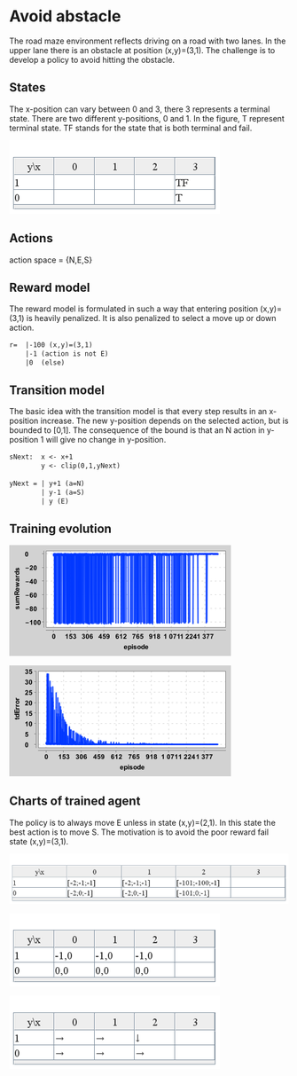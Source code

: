 # Avoid abstacle

The road maze environment reflects driving on a road with two lanes.
In the upper lane there is an obstacle at position (x,y)=(3,1).
The challenge is to develop a policy to avoid hitting the obstacle.

## States

The x-position can vary between 0 and 3, there 3 represents a terminal state.
There are two different y-positions, 0 and 1. In the figure, T represent terminal state.
TF stands for the state that is both terminal and fail.

![roadMazeEnv.png](pics%2FroadMazeEnv.png)


## Actions

action space = {N,E,S}

## Reward model

The reward model is formulated in such a way that entering position (x,y)=(3,1) is heavily penalized.
It is also penalized to select a move up or down action.

    r=  |-100 (x,y)=(3,1)
        |-1 (action is not E)
        |0  (else)

## Transition model
The basic idea with the transition model is that every step results in an x-position increase.
The new y-position depends on the selected action, but is bounded to [0,1].
The consequence of the bound is that an N action in y-position 1 will give no change in y-position. 

    sNext:  x <- x+1
            y <- clip(0,1,yNext)

    yNext = | y+1 (a=N) 
            | y-1 (a=S)
            | y (E)

## Training evolution

![trainingsumRewards.png](pics%2FtrainingsumRewards.png)

![trainingtdError.png](pics%2FtrainingtdError.png)

## Charts of trained agent

The policy is to always move E unless in state (x,y)=(2,1). In this state the best action is to move S.
The motivation is to avoid the poor reward fail state (x,y)=(3,1).

![agentState action values.png](pics%2FagentState%20action%20values.png)

![agentState values.png](pics%2FagentState%20values.png)

![agentActions.png](pics%2FagentActions.png)